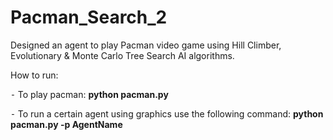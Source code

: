 # Pacman_Search_2
Designed an agent to play Pacman video game using Hill Climber, Evolutionary &amp; Monte Carlo Tree Search AI algorithms.

How to run:

⁃ To play pacman: <b>python pacman.py</b>

⁃ To run a certain agent using graphics use the following command:
<b>python pacman.py -p AgentName</b>
